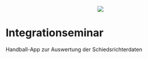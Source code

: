 <p align="center">
  <img src="https://www.hvw-online.org/fileadmin/_processed_/c/b/csm_hvw-logo_cd3f87f345.png"/>
  
</p>

# Integrationseminar

Handball-App zur Auswertung der Schiedsrichterdaten

